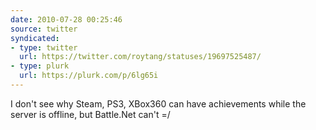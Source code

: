```yaml
---
date: 2010-07-28 00:25:46
source: twitter
syndicated:
- type: twitter
  url: https://twitter.com/roytang/statuses/19697525487/
- type: plurk
  url: https://plurk.com/p/6lg65i
---
```


I don't see why Steam, PS3, XBox360 can have achievements while the server is offline, but Battle.Net can't =/